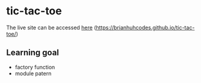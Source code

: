 ﻿# tic-tac-toe


The live site can be accessed [here](https://brianhuhcodes.github.io/tic-tac-toe/) (https://brianhuhcodes.github.io/tic-tac-toe/)

## Learning goal
* factory function
* module patern
